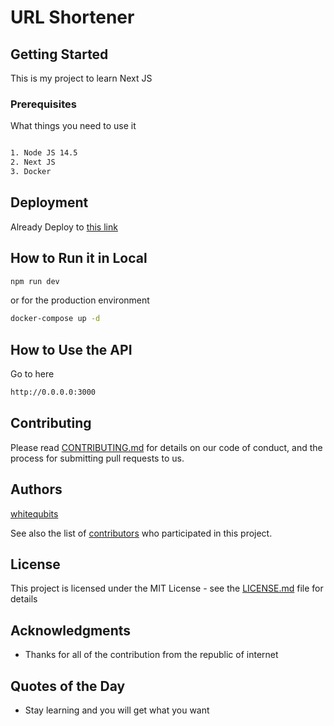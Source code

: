 # URL Shortener

## Getting Started

This is my project to learn Next JS

### Prerequisites

What things you need to use it

```bash

1. Node JS 14.5
2. Next JS
3. Docker

```

## Deployment

Already Deploy to [this link](https://sonos-app.netlify.app)

## How to Run it in Local

```bash
npm run dev
```

or for the production environment

```bash
docker-compose up -d
```

## How to Use the API

Go to here

```bash
http://0.0.0.0:3000
```

## Contributing

Please read [CONTRIBUTING.md](https://github.com/whitequbits/url-shortener) for details on our code of conduct, and the process for submitting pull requests to us.

## Authors

[whitequbits](https://github.com/whitequbits)

See also the list of [contributors](https://github.com/whitequbits/url-shortener) who participated in this project.

## License

This project is licensed under the MIT License - see the [LICENSE.md](LICENSE.md) file for details

## Acknowledgments

* Thanks for all of the contribution from the republic of internet

## Quotes of the Day

* Stay learning and you will get what you want
